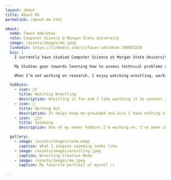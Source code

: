```yaml
---
layout: about
title: About Me
permalink: /about-me.html

about:
  name: Fawas Adelekan
  role: Computer Science @ Morgan State University
  image: /assets/images/me.jpeg
  linkedin: https://linkedin.com/in/fawas-adelekan-390855250
  bio: |
    I currently have studied Computer Science at Morgan State University, I'm trying to restrengthen some of the stuff I'm rusty on.

    My Studies gear towards learning how to assess technical problems and knowing how to solve them especially within the software of computer and technology, I have assisted in Technical Services but haven't explored outside of my scope.

    When I’m not working on research, I enjoy watching wrestling, working out, and trying new things.

  hobbies:
    - icon: 🤼‍♂️
      title: Watching Wrestling
      description: Wrestling is fun and I like watching it to connect it to my life personally.
    - icon: 🦾
      title: Working Out
      description: It helps keep me grounded and also I have nothing else to do.
    - icon:  🏊🏾‍♂️
      title: Swimming
      description: One of my newer hobbies I'm working on, I've been interested so far.

  gallery:
    - image: /assets/images/swim.webp
      caption: What I imagine swimming looks like
    - image: /assets/images/wrestling.jpeg
      caption: Wrestling Creative Mode
    - image: /assets/images/me.jpeg
      caption: My favorite portrait of myself :)
   
---
```

